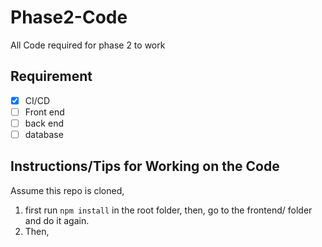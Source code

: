 # Phase2-Code

All Code required for phase 2 to work

## Requirement

- [x] CI/CD
- [ ] Front end
- [ ] back end
- [ ] database

## Instructions/Tips for Working on the Code

Assume this repo is cloned,

1. first run `npm install` in the root folder, then, go to the frontend/ folder and do it again.
2. Then,
